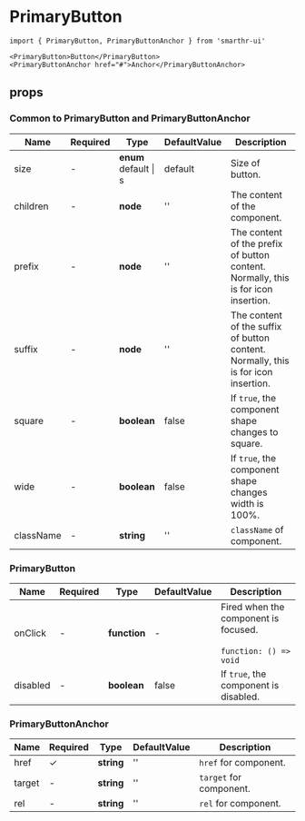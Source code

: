 # PrimaryButton

```tsx
import { PrimaryButton, PrimaryButtonAnchor } from 'smarthr-ui'

<PrimaryButton>Button</PrimaryButton>
<PrimaryButtonAnchor href="#">Anchor</PrimaryButtonAnchor>
```

## props

### Common to PrimaryButton and PrimaryButtonAnchor

| Name      | Required | Type                           | DefaultValue | Description                                                                           |
| --------- | -------- | ------------------------------ | ------------ | ------------------------------------------------------------------------------------- |
| size      | -        | **enum** <br> default &#124; s | default      | Size of button.                                                                       |
| children  | -        | **node**                       | ''           | The content of the component.                                                         |
| prefix    | -        | **node**                       | ''           | The content of the prefix of button content.<br>Normally, this is for icon insertion. |
| suffix    | -        | **node**                       | ''           | The content of the suffix of button content.<br>Normally, this is for icon insertion. |
| square    | -        | **boolean**                    | false        | If `true`, the component shape changes to square.                                     |
| wide      | -        | **boolean**                    | false        | If `true`, the component shape changes width is 100%.                                 |
| className | -        | **string**                     | ''           | `className` of component.                                                             |

### PrimaryButton

| Name     | Required | Type         | DefaultValue | Description                                                         |
| -------- | -------- | ------------ | ------------ | ------------------------------------------------------------------- |
| onClick  | -        | **function** | -            | Fired when the component is focused. <br><br>`function: () => void` |
| disabled | -        | **boolean**  | false        | If `true`, the component is disabled.                               |

### PrimaryButtonAnchor

| Name   | Required | Type       | DefaultValue | Description             |
| ------ | -------- | ---------- | ------------ | ----------------------- |
| href   | ✓        | **string** | ''           | `href` for component.   |
| target | -        | **string** | ''           | `target` for component. |
| rel    | -        | **string** | ''           | `rel` for component.    |
